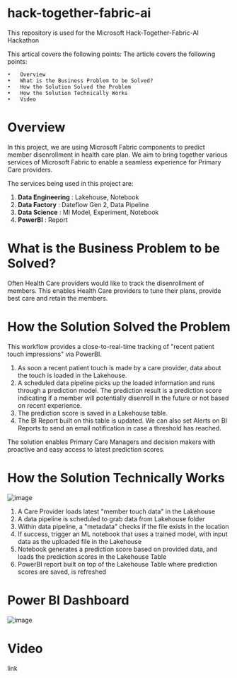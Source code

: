 # hack-together-fabric-ai
This repository is used for the Microsoft Hack-Together-Fabric-AI Hackathon

This artical covers the following points:
The article covers the following points:

	•	Overview
	•	What is the Business Problem to be Solved?
	•	How the Solution Solved the Problem
	•	How the Solution Technically Works
	•	Video

# Overview
In this project, we are using Microsoft Fabric components to predict member disenrollment in health care plan. We aim to bring together various services of Microsoft Fabric to enable a seamless experience for Primary Care providers.

The services being used in this project are:

1. **Data Engineering** : Lakehouse, Notebook
2. **Data Factory** : Dateflow Gen 2, Data Pipeline
3. **Data Science** : Ml Model, Experiment, Notebook
4. **PowerBI** : Report

# What is the Business Problem to be Solved?
Often Health Care providers would like to track the disenrollment of members. This enables Health Care providers to tune their plans, provide best care and retain the members. 

# How the Solution Solved the Problem
This workflow provides a close-to-real-time tracking of "recent patient touch impressions" via PowerBI. 

1. As soon a recent patient touch is made by a care provider, data about the touch is loaded in the Lakehouse.
2. A scheduled data pipeline picks up the loaded information and runs through a prediction model. The prediction result is a prediction score indicating if a member will potentially disenroll in the future or not based on recent experience.
3. The prediction score is saved in a Lakehouse table.
4. The BI Report built on this table is updated. We can also set Alerts on BI Reports to send an email notification in case a threshold has reached.

The solution enables Primary Care Managers and decision makers with proactive and easy access to latest prediction scores.

# How the Solution Technically Works

![image](https://github.com/mikelenart/hack-together-fabric-ai/assets/61514817/b20267b9-721f-4e98-bce8-187c247c2e97)


1. A Care Provider loads latest "member touch data" in the Lakehouse
2. A data pipeline is scheduled to grab data from Lakehouse folder
3. Within data pipeline, a "metadata" checks if the file exists in the location
4. If success, trigger an ML notebook that uses a trained model, with input data as the uploaded file in the Lakehouse
5. Notebook generates a prediction score based on provided data, and loads the prediction scores in the Lakehouse Table
6. PowerBI report built on top of the Lakehouse Table where prediction scores are saved, is refreshed

# Power BI Dashboard

![image](https://github.com/mikelenart/hack-together-fabric-ai/assets/61514817/92e29a77-aba8-4d2e-ae3f-2568a23d6f24)



# Video
link
